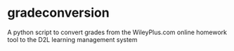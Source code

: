 # gradeconversion
A python script to convert grades from the WileyPlus.com online homework tool to the D2L learning management system 

